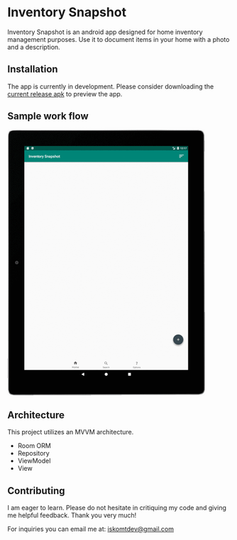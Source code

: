 # Inventory Snapshot

Inventory Snapshot is an android app designed for home inventory management purposes. Use it to document items in your home with a photo and a description.

## Installation

The app is currently in development. Please consider downloading the [current release apk](https://github.com/iskomt/InventorySnapshot/blob/master/app/release/app-release.apk) to preview the app.

## Sample work flow

![alt text](https://github.com/iskomt/InventorySnapshot/blob/master/Documentation/alpha-flow-small.gif "Sample workflow")

## Architecture

This project utilizes an MVVM architecture.
* Room ORM
* Repository
* ViewModel
* View

## Contributing

I am eager to learn. Please do not hesitate in critiquing my code and giving me helpful feedback. Thank you very much!

For inquiries you can email me at: iskomtdev@gmail.com

